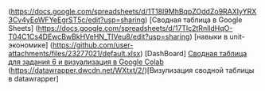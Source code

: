 (https://docs.google.com/spreadsheets/d/1T18I9MhBqpZOddZo9RAXIyYRX3Cv4yEoWFYeEgrST5c/edit?usp=sharing) [Сводная таблица в Google Sheets]
(https://docs.google.com/spreadsheets/d/17Tlc2tRnlldHqO-T04C1Cs4DEwcBwBkHVeHN_TIVeu8/edit?usp=sharing)  [навыки в unit-экономике]
(https://github.com/user-attachments/files/23277021/default.xlsx)  [DashBoard]
[Сводная таблица для задания 6 и визуализация в Google Colab](https://colab.research.google.com/drive/1BoPFH8ywlfDn_O6m8OQLba9E0Oo632BC?usp=sharing)
(https://datawrapper.dwcdn.net/WXtxt/2/)[Визулизация сводной таблицы в datawrapper]
